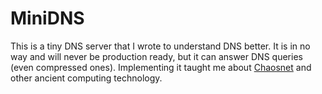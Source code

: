 # MiniDNS

This is a tiny DNS server that I wrote to understand DNS better.
It is in no way and will never be production ready, but it can answer DNS queries (even compressed ones).
Implementing it taught me about [Chaosnet](https://en.wikipedia.org/wiki/Chaosnet) and other ancient computing technology.